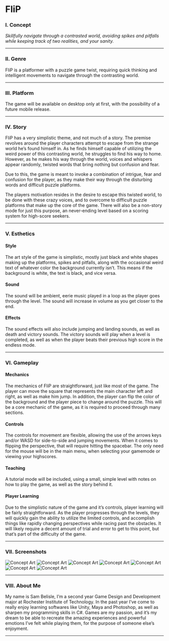 # FliP
### **I. Concept** 
*Skillfully navigate through a contrasted world, avoiding spikes and pitfalls while keeping track of two realities, and your sanity.*

---
### II. Genre
FliP is a platformer with a puzzle game twist, requiring quick thinking and intelligent movements to navigate through the contrasting world.

---
### III. Platform
The game will be available on desktop only at first, with the possibility of a future mobile release.

---
### IV. Story
FliP has a very simplistic theme, and not much of a story. The premise revolves around the player characters attempt to escape from the strange world he’s found himself in. As he finds himself capable of utilizing the weird power of this contrasting world, he struggles to find his way to home. However, as he makes his way through the world, voices and whispers appear randomly, twisted words that bring nothing but confusion and fear.

Due to this, the game is meant to invoke a combination of intrigue, fear and confusion for the player, as they make their way through the disturbing words and difficult puzzle platforms.

The players motivation resides in the desire to escape this twisted world, to be done with these crazy voices, and to overcome to difficult puzzle platforms that make up the core of the game. There will also be a non-story mode for just this purpose, an never-ending level based on a scoring system for high-score seekers.

---
### V. Esthetics
#### Style
The art style of the game is simplistic, mostly just black and white shapes making up the platforms, spikes and pitfalls, along with the occasional weird text of whatever color the background currently isn’t. This means if the background is white, the text is black, and vice versa. 
#### Sound
The sound will be ambient, eerie music played in a loop as the player goes through the level. The sound will increase in volume as you get closer to the end.
#### Effects
The sound effects will also include jumping and landing sounds, as well as death and victory sounds. The victory sounds will play when a level is completed, as well as when the player beats their previous high score in the endless mode.

---
### VI. Gameplay
#### Mechanics
The mechanics of FliP are straightforward, just like most of the game. The player can move the square that represents the main character left and right, as well as make him jump. In addition, the player can flip the color of the background and the player piece to change around the puzzle. This will be a core mechanic of the game, as it is required to proceed through many sections. 
#### Controls
The controls for movement are flexible, allowing the use of the arrows keys and/or WASD for side-to-side and jumping movements. When it comes to flipping the perspective, that will require hitting the spacebar.
The only need for the mouse will be in the main menu, when selecting your gamemode or viewing your highscores. 
#### Teaching
A tutorial mode will be included, using a small, simple level with notes on how to play the game, as well as the story behind it. 
#### Player Learning
Due to the simplistic nature of the game and it’s controls, player learning will be fairly straightforward. As the player progresses through the levels, they will quickly gain the ability to utilize the limited controls, and accomplish things like rapidly changing perspectives while racing past the obstacles. It will likely require a decent amount of trial and error to get to this point, but that’s part of the difficulty of the game.

---
### VII. Screenshots
![Concept Art](https://github.com/Sizzle65/IGME230/blob/master/media/concept1.png "Concept Art 1")
![Concept Art](https://github.com/Sizzle65/IGME230/blob/master/media/concept2.png "Concept Art 2")
![Concept Art](https://github.com/Sizzle65/IGME230/blob/master/media/concept3.png "Concept Art 3")
![Concept Art](https://github.com/Sizzle65/IGME230/blob/master/media/concept4.png "Concept Art 4")
![Concept Art](https://github.com/Sizzle65/IGME230/blob/master/media/concept5.png "Concept Art 5")
![Concept Art](https://github.com/Sizzle65/IGME230/blob/master/media/concept6.png "Concept Art 6")
![Concept Art](https://github.com/Sizzle65/IGME230/blob/master/media/concept7.png "Concept Art 7")

---
### VIII. About Me
My name is Sam Belisle, I’m a second year Game Design and Development major at Rochester Institute of Technology. In the past year I’ve come to really enjoy learning softwares like Unity, Maya and Photoshop, as well as sharpen my programming skills in C#. Games are my passion, and it’s my dream to be able to recreate the amazing experiences and powerful emotions I’ve felt while playing them, for the purpose of someone else’s enjoyment. 

---
